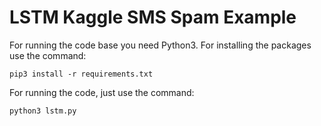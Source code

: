 # LSTM Kaggle SMS Spam Example

For running the code base you need Python3. For installing the packages use the command:

`pip3 install -r requirements.txt`


For running the code, just use the command:

`python3 lstm.py`